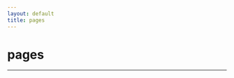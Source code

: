```yaml
---
layout: default
title: pages
---
```


# pages
-----------------------------------------------------------------------------

